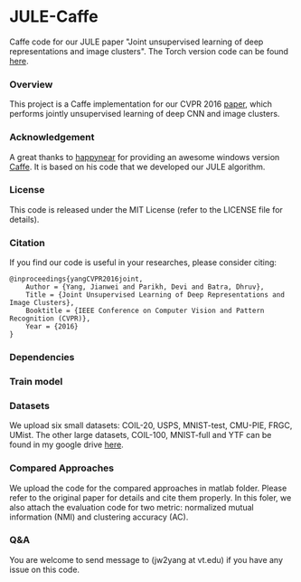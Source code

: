 # JULE-Caffe
Caffe code for our JULE paper "Joint unsupervised learning of deep representations and image clusters". The Torch version code can be found [here](https://github.com/jwyang/JULE-Torch).

### Overview

This project is a Caffe implementation for our CVPR 2016 [paper](https://arxiv.org/abs/1604.03628), which performs jointly unsupervised learning of deep CNN and image clusters.

### Acknowledgement

A great thanks to [happynear](https://github.com/happynear) for providing an awesome windows version [Caffe](https://github.com/happynear/caffe-windows). It is based on his code that we developed our JULE algorithm.

### License

This code is released under the MIT License (refer to the LICENSE file for details).

### Citation
If you find our code is useful in your researches, please consider citing:

    @inproceedings{yangCVPR2016joint,
        Author = {Yang, Jianwei and Parikh, Devi and Batra, Dhruv},
        Title = {Joint Unsupervised Learning of Deep Representations and Image Clusters},
        Booktitle = {IEEE Conference on Computer Vision and Pattern Recognition (CVPR)},
        Year = {2016}
    }

### Dependencies

### Train model

### Datasets

We upload six small datasets: COIL-20, USPS, MNIST-test, CMU-PIE, FRGC, UMist. The other large datasets, COIL-100, MNIST-full and YTF can be found in my google drive [here](https://drive.google.com/folderview?id=0B9J-9A2jotGRT25vSDhUWTQxVWs&usp=sharing).

### Compared Approaches

We upload the code for the compared approaches in matlab folder. Please refer to the original paper for details and cite them properly. In this foler, we also attach the evaluation code for two metric: normalized mutual information (NMI) and clustering accuracy (AC).

### Q&A

You are welcome to send message to (jw2yang at vt.edu) if you have any issue on this code.

